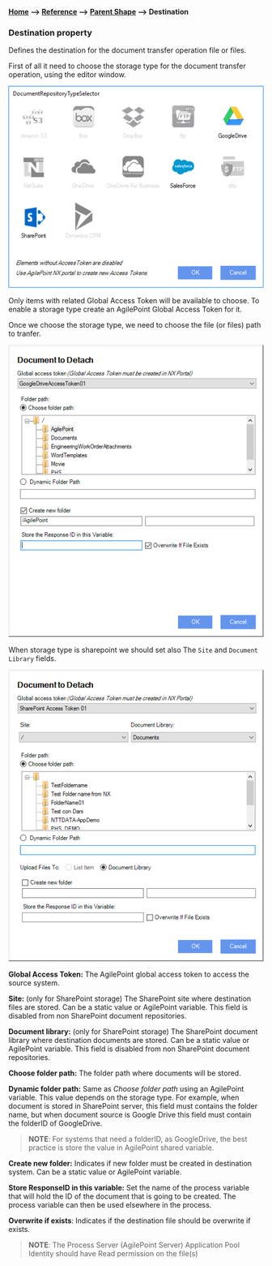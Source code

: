 __[Home](/) --> [Reference](/ref) -->  [Parent Shape](javascript:history.back()) --> Destination__

### Destination property 

Defines the destination for the document transfer operation file or files.

First of all it need to choose the storage type for the document transfer operation, using the editor window.

![](../media/SourceSelector.png)

Only items with related Global Access Token will be available to choose. 
To enable a storage type create an AgilePoint Global Access Token for it.

Once we choose the storage type, we need to choose the file (or files) path to tranfer.

![DetachDocument1](../media/DetachDocument1.png)

When storage type is sharepoint we should set also The `Site` and `Document Library` fields.

![](../media/DetachDocument2.png)

**Global Access Token:** The AgilePoint global access token to access the source system. 

**Site:** (only for SharePoint storage) The SharePoint site where destination files are stored. Can be a static value or AgilePoint variable. This field is disabled from non SharePoint document repositories. 

**Document library:** (only for SharePoint storage) The SharePoint document library where destination documents are stored. Can be a static value or AgilePoint variable. This field is disabled from non SharePoint document repositories.

**Choose folder path:** The folder path where documents will be stored.  

**Dynamic folder path:** Same as *Choose folder path* using an AgilePoint variable.
This value depends on the storage type. For example, when document is stored in SharePoint server, this
field must contains the folder name, but when document source is Google Drive
this field must contain the folderID of GoogleDrive.

> **NOTE**: For systems that need a folderID, as GoogleDrive, the best practice is store the value in AgilePoint shared variable.

**Create new folder:** Indicates if new folder must be created in destination system. Can be a static value or AgilePoint variable.

**Store ResponseID in this variable:** Set the name of the process variable that will hold the ID of the document that is going to be created. 
The process variable can then be used elsewhere in the process.

**Overwrite if exists**: Indicates if the destination file should be overwrite
if exists.

> **NOTE**: The Process Server (AgilePoint Server) Application Pool Identity
should have Read permission on the file(s)

